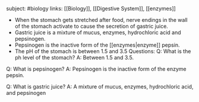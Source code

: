 subject: #biology
links: [[Biology]], [[Digestive System]], [[enzymes]]
- When the stomach gets stretched after food, nerve endings in the wall of the stomach activate to cause the secretion of gastric juice. 
- Gastric juice is a mixture of mucus, enzymes, hydrochloric acid and pepsinogen. 
- Pepsinogen is the inactive form of the [[enzymes|enzyme]] pepsin. 
- The pH of the stomach is between 1.5 and 3.5
Questions:
Q: What is the ph level of the stomach?
A: Between 1.5 and 3.5.
<!--ID: 1623103369184-->




Q: What is pepsinogen?
A: Pepsinogen is the inactive form of the enzyme pepsin.
<!--ID: 1623103369256-->




Q: What is gastric juice?
A: A mixture of mucus, enzymes, hydrochloric acid, and pepsinogen
<!--ID: 1623103369331-->



